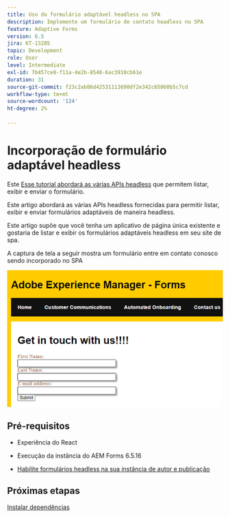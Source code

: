 ```yaml
---
title: Uso do formulário adaptável headless no SPA
description: Implemente um formulário de contato headless no SPA
feature: Adaptive Forms
version: 6.5
jira: KT-13285
topic: Development
role: User
level: Intermediate
exl-id: 7b457ce8-f11a-4e2b-8548-6ac3910cb61e
duration: 31
source-git-commit: f23c2ab86d42531113690df2e342c65060b5c7cd
workflow-type: tm+mt
source-wordcount: '124'
ht-degree: 2%

---
```


# Incorporação de formulário adaptável headless

Este [Esse tutorial abordará as várias APIs headless](https://opensource.adobe.com/aem-forms-af-runtime/api/#section/Introduction) que permitem listar, exibir e enviar o formulário.

Este artigo abordará as várias APIs headless fornecidas para permitir listar, exibir e enviar formulários adaptáveis de maneira headless.

Este artigo supõe que você tenha um aplicativo de página única existente e gostaria de listar e exibir os formulários adaptáveis headless em seu site de spa.

A captura de tela a seguir mostra um formulário entre em contato conosco sendo incorporado no SPA

![contact-us-form](./assets/contact-us-form.png)

## Pré-requisitos

* Experiência do React

* Execução da instância do AEM Forms 6.5.16

* [Habilite formulários headless na sua instância de autor e publicação](https://experienceleague.adobe.com/docs/experience-manager-headless-adaptive-forms/using/quick-setup/enable-headless-adaptive-forms-and-core-components.html?lang=en)

## Próximas etapas

[Instalar dependências](./install-af-react-libraries.md)
